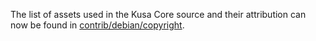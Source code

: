 The list of assets used in the Kusa Core source and their attribution can now be found in [contrib/debian/copyright](../contrib/debian/copyright).
